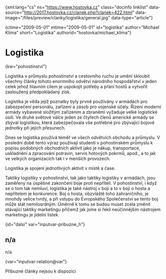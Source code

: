 
{xml:lang="cs" ns="https://www.hostovka.cz" class="docinfo linklist" data-source="http://2017.hostovka.cz/clanek.php?clanek=422.html" data-image="/files/preview/clanky/logistika/general.jpg" data-type="article"}

{ctime="2009-05-01" mtime="2009-05-01" id="logistika" author="Michael Klíma" short="Logistika" authorid="hostovka/michael_klima"}

# Logistika

<!-- generated attribute kw by user_udpatekw.sh on 2020-05-07, do not edit -->

{kw="pohostinství"}

Logistika v průmyslu pohostinství a cestovního ruchu je umění skloubit všechny články tohoto enormního odvětví národního hospodářství v jeden celek jehož hlavním cílem je uspokojit potřeby a přání hostů a vytvořit zasloužený předpokládaný zisk.

Logistika je věda jejíž poznatky byly prvně používány v armádách pro zabezpečení personálu, zařízení a zásob pro vojenské účely. Řízení moderní armády vybavené složitým zařízením a zbraněmi vyžaduje velké logistické úsilí. Ve druhé světové válce jeden ze čtyřech členů americké armády se zbýval logistikou, která zabezpečovala vše potřebné pro zbývající bojové jednotky při jejich přesunech.

Dnes se logistika používá téměř ve všech odvětvích obchodu a průmyslu. V poslední době tento výraz používají studenti v pohostinském průmyslu k popisu podobných obchodních aktivit jako je nákup, transportace, uskladnění a zpracování potravin, servis hotových pokrmů, apod., a to jak ve velkých organizacích tak i v menších provozech.

Logistika je spojení jednotlivých aktivit v místě a čase.

Taktiky logistiky v pohostinství, tak jako taktiky logistiky v armádách, jsou zaměřeny na úspěšné zakončení boje proti nepříteli. V pohostinství, i když se o tom tak nemluví, logistika je také nástroj v boji a to v boji o hosta a nepřítelem je konkurence. Boj o hosta, obzvláště toho zahraničního, je mnohdy velice tvrdý, a při vstupu do Evropského Společenství se tento boj může stát nemilosrdným. Úměrně k tomu se budou muset zcela změnit stávající taktiky marketingu přičemž jak jsme si řekli neúčinnějším nástrojem marketingu je jídelní lístek.

{id="dalsi" var="inputvar-pribuzne_h"}

## n/a

n/a

{var="inputvar-relation@var"}

Příbuzné články nejsou k dispozici

